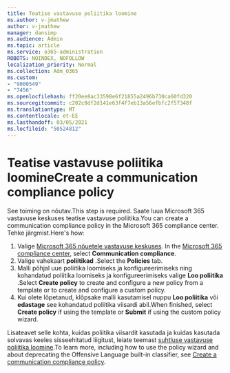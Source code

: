 ```yaml
---
title: Teatise vastavuse poliitika loomine
ms.author: v-jmathew
author: v-jmathew
manager: dansimp
ms.audience: Admin
ms.topic: article
ms.service: o365-administration
ROBOTS: NOINDEX, NOFOLLOW
localization_priority: Normal
ms.collection: Adm_O365
ms.custom:
- "9000549"
- "7456"
ms.openlocfilehash: ff20ee8ac33598e6f21855a2496b730ca60fd320
ms.sourcegitcommit: c202c0df2d141e63f4f7eb13a56efbfc2f57348f
ms.translationtype: MT
ms.contentlocale: et-EE
ms.lasthandoff: 03/05/2021
ms.locfileid: "50524812"
---
```

# <a name="create-a-communication-compliance-policy"></a><span data-ttu-id="c2d6a-102">Teatise vastavuse poliitika loomine</span><span class="sxs-lookup"><span data-stu-id="c2d6a-102">Create a communication compliance policy</span></span>

<span data-ttu-id="c2d6a-103">See toiming on nõutav.</span><span class="sxs-lookup"><span data-stu-id="c2d6a-103">This step is required.</span></span> <span data-ttu-id="c2d6a-104">Saate luua Microsoft 365 vastavuse keskuses teatise vastavuse poliitika.</span><span class="sxs-lookup"><span data-stu-id="c2d6a-104">You can create a communication compliance policy in the Microsoft 365 compliance center.</span></span> <span data-ttu-id="c2d6a-105">Tehke järgmist.</span><span class="sxs-lookup"><span data-stu-id="c2d6a-105">Here's how:</span></span>

1. <span data-ttu-id="c2d6a-106">Valige [Microsoft 365 nõuetele vastavuse keskuses](https://go.microsoft.com/fwlink/?linkid=2130502). </span><span class="sxs-lookup"><span data-stu-id="c2d6a-106">In the [Microsoft 365 compliance center](https://go.microsoft.com/fwlink/?linkid=2130502), select **Communication compliance**.</span></span>
2. <span data-ttu-id="c2d6a-107">Valige vahekaart **poliitikad** .</span><span class="sxs-lookup"><span data-stu-id="c2d6a-107">Select the **Policies** tab.</span></span>
3. <span data-ttu-id="c2d6a-108">Malli põhjal uue poliitika loomiseks ja konfigureerimiseks ning kohandatud poliitika loomiseks ja konfigureerimiseks valige **Loo poliitika** .</span><span class="sxs-lookup"><span data-stu-id="c2d6a-108">Select **Create policy** to create and configure a new policy from a template or to create and configure a custom policy.</span></span>
4. <span data-ttu-id="c2d6a-109">Kui olete lõpetanud, klõpsake malli kasutamisel nuppu **Loo poliitika** või **edastage** see kohandatud poliitika viisardi abil.</span><span class="sxs-lookup"><span data-stu-id="c2d6a-109">When finished, select **Create policy** if using the template or **Submit** if using the custom policy wizard.</span></span>

<span data-ttu-id="c2d6a-110">Lisateavet selle kohta, kuidas poliitika viisardit kasutada ja kuidas kasutada solvavas keeles sisseehitatud liigitust, leiate teemast [suhtluse vastavuse poliitika loomine](https://go.microsoft.com/fwlink/?linkid=2129079).</span><span class="sxs-lookup"><span data-stu-id="c2d6a-110">To learn more, including how to use the policy wizard and about deprecating the Offensive Language built-in classifier, see [Create a communication compliance policy](https://go.microsoft.com/fwlink/?linkid=2129079).</span></span>
